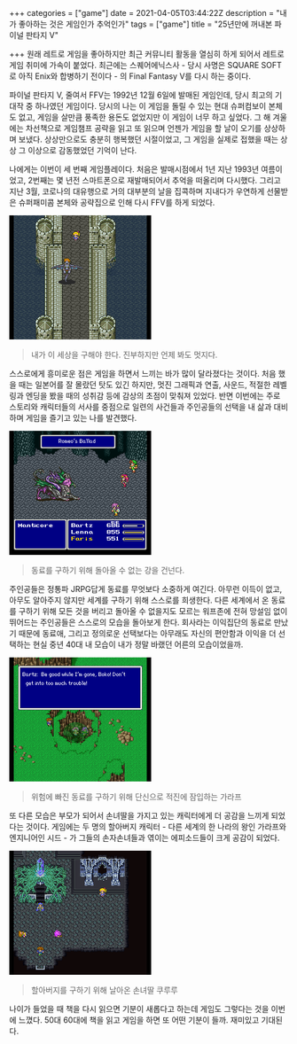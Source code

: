 +++
categories = ["game"]
date = 2021-04-05T03:44:22Z
description = "내가 좋아하는 것은 게임인가 추억인가"
tags = ["game"]
title = "25년만에 꺼내본 파이널 판타지 V"

+++
원래 레트로 게임을 좋아하지만 최근 커뮤니티 활동을 열심히 하게 되어서 레트로 게임 취미에 가속이 붙었다. 최근에는 스퀘어에닉스사 - 당시 사명은 SQUARE SOFT로 아직 Enix와 합병하기 전이다 - 의 Final Fantasy  V를 다시 하는 중이다.

파이널 판타지 V, 줄여서 FFV는 1992년 12월 6일에 발매된 게임인데, 당시 최고의 기대작 중 하나였던 게임이다. 당시의 나는 이 게임을 돌릴 수 있는 현대 슈퍼컴보이 본체도 없고, 게임을 살만큼 풍족한 용돈도 없었지만 이 게임이 너무 하고 싶었다. 그 해 겨울에는 차선책으로 게임챔프 공략을 읽고 또 읽으며 언젠가 게임을 할 날이 오기를 상상하며 보냈다. 상상만으로도 충분히 행복했던 시절이었고, 그 게임을 실제로 접했을 때는 상상 그 이상으로 감동했었던 기억이 난다. 

나에게는 이번이 세 번째 게임플레이다. 처음은 발매시점에서 1년 지난 1993년 여름이었고, 2번째는 몇 년전 스마트폰으로 재발매되어서 추억을 떠올리며 다시했다. 그리고 지난 3월, 코로나의 대유행으로 거의 대부분의 날을 집콕하며 지내다가 우연하게 선물받은 슈퍼패미콤 본체와 공략집으로 인해 다시 FFV를 하게 되었다.

![ffv-1](images/ffv-1.bmp)
> 내가 이 세상을 구해야 한다. 진부하지만 언제 봐도 멋지다.

스스로에게 흥미로운 점은 게임을 하면서 느끼는 바가 많이 달라졌다는 것이다. 처음 했을 때는 일본어를 잘 몰랐던 탓도 있긴 하지만, 멋진 그래픽과 연출, 사운드, 적절한 레벨링과 엔딩을 봤을 때의 성취감 등에 감상의 초점이 맞춰져 있었다. 반면 이번에는 주로 스토리와 캐릭터들의 서사를 중점으로 일련의 사건들과 주인공들의 선택을 내 삶과 대비하며 게임을 즐기고 있는 나를 발견했다.

![ffv-2](images/ffv-2.bmp)
> 동료를 구하기 위해 돌아올 수 없는 강을 건넌다.

주인공들은 정통파 JRPG답게 동료를 무엇보다 소중하게 여긴다. 아무런 이득이 없고, 아무도 알아주지 않지만 세계를 구하기 위해 스스로를 희생한다. 다른 세계에서 온 동료를 구하기 위해 모든 것을 버리고 돌아올 수 없을지도 모르는 워프존에 전혀 망설임 없이 뛰어드는 주인공들은 스스로의 모습을 돌아보게 한다. 회사라는 이익집단의 동료로 만났기 때문에 동료애, 그리고 정의로운 선택보다는 아무래도 자신의 편안함과 이익을 더 선택하는 현실 중년 40대 내 모습이 내가 정말 바랬던 어른의 모습이었을까.

![ffv-3](images/ffv-3.bmp)
> 위험에 빠진 동료를 구하기 위해 단신으로 적진에 잠입하는 가라프

또 다른 모습은 부모가 되어서 손녀딸을 가지고 있는 캐릭터에게 더 공감을 느끼게 되었다는 것이다. 게임에는 두 명의 할아버지 캐릭터 - 다른 세계의 한 나라의 왕인 가라프와 엔지니어인 시드 - 가 그들의 손자손녀들과 엮이는 에피소드들이 크게 공감이 되었다.

![ffv-4](images/ffv-4.bmp)
> 할아버지를 구하기 위해 날아온 손녀딸 쿠루루

나이가 들었을 때 책을 다시 읽으면 기분이 새롭다고 하는데 게임도 그렇다는 것을 이번에 느꼈다. 50대 60대에 책을 읽고 게임을 하면 또 어떤 기분이 들까. 재미있고 기대된다.